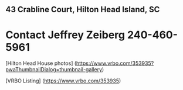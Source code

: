 ## 43 Crabline Court, Hilton Head Island, SC
# Contact Jeffrey Zeiberg 240-460-5961

[Hilton Head House photos] (https://www.vrbo.com/353935?pwaThumbnailDialog=thumbnail-gallery)

[VRBO Listing] (https://www.vrbo.com/353935)
